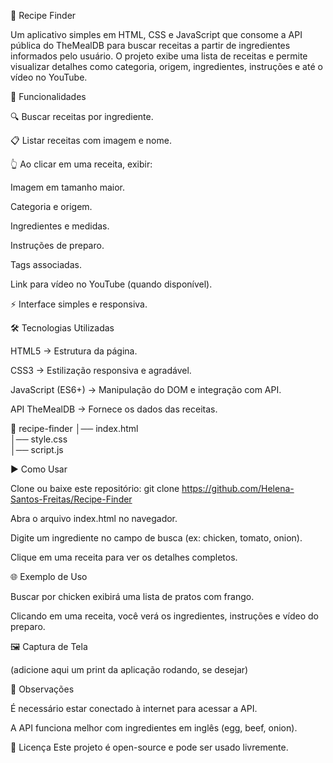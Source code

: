 🍲 Recipe Finder

Um aplicativo simples em HTML, CSS e JavaScript que consome a API pública do TheMealDB para buscar receitas a partir de ingredientes informados pelo usuário.
O projeto exibe uma lista de receitas e permite visualizar detalhes como categoria, origem, ingredientes, instruções e até o vídeo no YouTube.

🚀 Funcionalidades

🔍 Buscar receitas por ingrediente.

📋 Listar receitas com imagem e nome.

👆 Ao clicar em uma receita, exibir:

Imagem em tamanho maior.

Categoria e origem.

Ingredientes e medidas.

Instruções de preparo.

Tags associadas.

Link para vídeo no YouTube (quando disponível).

⚡ Interface simples e responsiva.

🛠️ Tecnologias Utilizadas

HTML5 → Estrutura da página.

CSS3 → Estilização responsiva e agradável.

JavaScript (ES6+) → Manipulação do DOM e integração com API.

API TheMealDB → Fornece os dados das receitas.

📁 recipe-finder
│── index.html       
│── style.css        
│── script.js        

▶️ Como Usar

Clone ou baixe este repositório:
git clone https://github.com/Helena-Santos-Freitas/Recipe-Finder

Abra o arquivo index.html no navegador.

Digite um ingrediente no campo de busca (ex: chicken, tomato, onion).

Clique em uma receita para ver os detalhes completos.

🌐 Exemplo de Uso

Buscar por chicken exibirá uma lista de pratos com frango.

Clicando em uma receita, você verá os ingredientes, instruções e vídeo do preparo.

🖼️ Captura de Tela

(adicione aqui um print da aplicação rodando, se desejar)

📌 Observações

É necessário estar conectado à internet para acessar a API.

A API funciona melhor com ingredientes em inglês (egg, beef, onion).

📄 Licença
Este projeto é open-source e pode ser usado livremente.
